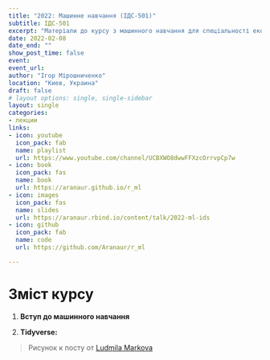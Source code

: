 ```yaml
---
title: "2022: Машинне навчання (ІДС-501)"
subtitle: ІДС-501
excerpt: "Матеріали до курсу з машинного навчання для спеціальності економічна кібернетика та дата сайнс КНЕУ"
date: 2022-02-08
date_end: ""
show_post_time: false
event: 
event_url:
author: "Ігор Мірошниченко"
location: "Киев, Украина"
draft: false
# layout options: single, single-sidebar
layout: single
categories:
- лекции
links:
- icon: youtube
  icon_pack: fab
  name: playlist
  url: https://www.youtube.com/channel/UCBXWO8dwwFFXzcOrrvpCp7w
- icon: book
  icon_pack: fas
  name: book
  url: https://aranaur.github.io/r_ml
- icon: images
  icon_pack: fas
  name: slides
  url: https://aranaur.rbind.io/content/talk/2022-ml-ids
- icon: github
  icon_pack: fab
  name: code
  url: https://github.com/Aranaur/r_ml

---
```

# Зміст курсу

1. **Вступ до машинного навчання** [<i class="fas fa-images"></i>]()

2. **Tidyverse:** [<i class="fas fa-images"></i>]()



> Рисунок к посту от [Ludmila Markova](https://www.instagram.com/mi_marko/)
